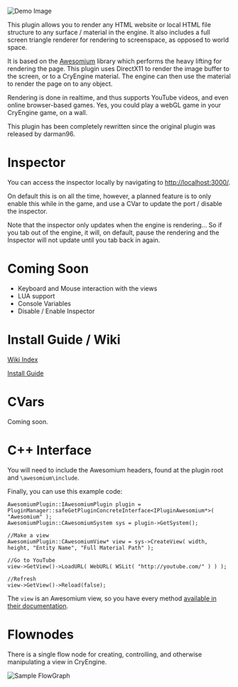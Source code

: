 ![Demo Image](http://img703.imageshack.us/img703/310/rctx.png)

This plugin allows you to render any HTML website or local HTML file structure to any surface / material in the engine. It also includes a full screen triangle renderer for rendering to screenspace, as opposed to world space.

It is based on the [Awesomium](http://awesomium.com) library which performs the heavy lifting for rendering the page. This plugin uses DirectX11 to render the image buffer to the screen, or to a CryEngine material. The engine can then use the material to render the page on to any object.

Rendering is done in realtime, and thus supports YouTube videos, and even online browser-based games. Yes, you could play a webGL game in your CryEngine game, on a wall.

This plugin has been completely rewritten since the original plugin was released by darman96.

Inspector
==========
You can access the inspector locally by navigating to [http://localhost:3000/](http://localhost:3000).

On default this is on all the time, however, a planned feature is to only enable this while in the game, and use a CVar to update the port / disable the inspector.

Note that the inspector only updates when the engine is rendering... So if you tab out of the engine, it will, on default, pause the rendering and the Inspector will not update until you tab back in again.

Coming Soon
===========
  - Keyboard and Mouse interaction with the views
  - LUA support
  - Console Variables
  - Disable / Enable Inspector

Install Guide / Wiki
==========
[Wiki Index](https://github.com/kidovate/AwesomiumCE3/wiki)

[Install Guide](https://github.com/kidovate/AwesomiumCE3/wiki/Install-Guide)

CVars
=====
Coming soon.

C++ Interface
=====
You will need to include the Awesomium headers, found at the plugin root and `\awesomium\include`.

Finally, you can use this example code:

```
AwesomiumPlugin::IAwesomiumPlugin plugin = PluginManager::safeGetPluginConcreteInterface<IPluginAwesomium*>( "Awesomium" );
AwesomiumPlugin::CAwesomiumSystem sys = plugin->GetSystem();

//Make a view
AwesomiumPlugin::CAwesomiumView* view = sys->CreateView( width, height, "Entity Name", "Full Material Path" );

//Go to YouTube
view->GetView()->LoadURL( WebURL( WSLit( "http://youtube.com/" ) ) );

//Refresh
view->GetView()->Reload(false);
```

The `view` is an Awesomium view, so you have every method [available in their documentation](http://princeofcode.com/software/awesomium/docs/class_awesomium_1_1_web_view.html).


Flownodes
=========
There is a single flow node for creating, controlling, and otherwise manipulating a view in CryEngine.

![Sample FlowGraph](http://img842.imageshack.us/img842/7114/tf60.png)
